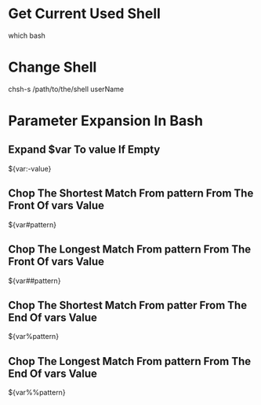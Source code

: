 # Get Current Used Shell

which bash

# Change Shell

chsh-s /path/to/the/shell userName

# Parameter Expansion In Bash

## Expand $var To value If Empty

${var:-value}

## Chop The Shortest Match From pattern From The Front Of vars Value

${var#pattern}

## Chop The Longest Match From pattern From The Front Of vars Value

${var##pattern}

## Chop The Shortest Match From patter From The End Of vars Value

${var%pattern}

## Chop The Longest Match From pattern From The End Of vars Value

${var%%pattern}

